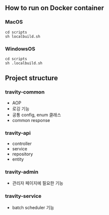 ## How to run on Docker container
### MacOS
```
cd scripts
sh localbuild.sh
```
### WindowsOS
```
cd scripts
sh .localbuild.sh
```

## Project structure

### travity-common

- AOP
- 로깅 기능
- 공통 config, enum 클래스
- common response

### travity-api

- controller
- service
- repository
- entity

### travity-admin

- 관리자 페이지에 필요한 기능

### travity-service

- batch scheduler 기능